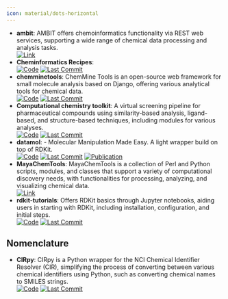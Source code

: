 ```yaml
---
icon: material/dots-horizontal
---
```


- **ambit**: AMBIT offers chemoinformatics functionality via REST web services, supporting a wide range of chemical data processing and analysis tasks.  
	[![Link](https://img.shields.io/badge/Link-offline-red?style=for-the-badge&logo=xamarin&logoColor=red)](http://ambit.sourceforge.net/) 
- **Cheminformatics Recipes**:   
		[![Code](https://img.shields.io/github/stars/UnixJunkie/chemoinfo_recipes?style=for-the-badge&logo=github)](https://github.com/UnixJunkie/chemoinfo_recipes) [![Last Commit](https://img.shields.io/github/last-commit/UnixJunkie/chemoinfo_recipes?style=for-the-badge&logo=github)](https://github.com/UnixJunkie/chemoinfo_recipes) 
- **chemminetools**: ChemMine Tools is an open-source web framework for small molecule analysis based on Django, offering various analytical tools for chemical data.  
		[![Code](https://img.shields.io/github/stars/girke-lab/chemminetools?style=for-the-badge&logo=github)](https://github.com/girke-lab/chemminetools) [![Last Commit](https://img.shields.io/github/last-commit/girke-lab/chemminetools?style=for-the-badge&logo=github)](https://github.com/girke-lab/chemminetools) 
- **Computational chemistry toolkit**: A virtual screening pipeline for pharmaceutical compounds using similarity-based analysis, ligand-based, and structure-based techniques, including modules for various analyses.  
		[![Code](https://img.shields.io/github/stars/francescopatane96/Computer_aided_drug_discovery_kit?style=for-the-badge&logo=github)](https://github.com/francescopatane96/Computer_aided_drug_discovery_kit/tree/main) [![Last Commit](https://img.shields.io/github/last-commit/francescopatane96/Computer_aided_drug_discovery_kit?style=for-the-badge&logo=github)](https://github.com/francescopatane96/Computer_aided_drug_discovery_kit/tree/main) 
- **datamol**: - Molecular Manipulation Made Easy. A light wrapper build on top of RDKit.  
		[![Code](https://img.shields.io/github/stars/datamol-io/datamol?style=for-the-badge&logo=github)](https://github.com/datamol-io/datamol) [![Last Commit](https://img.shields.io/github/last-commit/datamol-io/datamol?style=for-the-badge&logo=github)](https://github.com/datamol-io/datamol) [![Publication](https://img.shields.io/badge/Publication-Citations:N/A-blue?style=for-the-badge&logo=bookstack)](zenodo.5131279) 
- **MayaChemTools**: MayaChemTools is a collection of Perl and Python scripts, modules, and classes that support a variety of computational discovery needs, with functionalities for processing, analyzing, and visualizing chemical data.  
	[![Link](https://img.shields.io/badge/Link-offline-red?style=for-the-badge&logo=xamarin&logoColor=red)](http://www.mayachemtools.org/index.html) 
- **rdkit-tutorials**: Offers RDKit basics through Jupyter notebooks, aiding users in starting with RDKit, including installation, configuration, and initial steps.  
		[![Code](https://img.shields.io/github/stars/suneelbvs/rdkit_tutorials?style=for-the-badge&logo=github)](https://github.com/suneelbvs/rdkit_tutorials) [![Last Commit](https://img.shields.io/github/last-commit/suneelbvs/rdkit_tutorials?style=for-the-badge&logo=github)](https://github.com/suneelbvs/rdkit_tutorials) 

## **Nomenclature**
- **CIRpy**: CIRpy is a Python wrapper for the NCI Chemical Identifier Resolver (CIR), simplifying the process of converting between various chemical identifiers using Python, such as converting chemical names to SMILES strings.  
		[![Code](https://img.shields.io/github/stars/mcs07/CIRpy?style=for-the-badge&logo=github)](https://github.com/mcs07/CIRpy) [![Last Commit](https://img.shields.io/github/last-commit/mcs07/CIRpy?style=for-the-badge&logo=github)](https://github.com/mcs07/CIRpy) 

